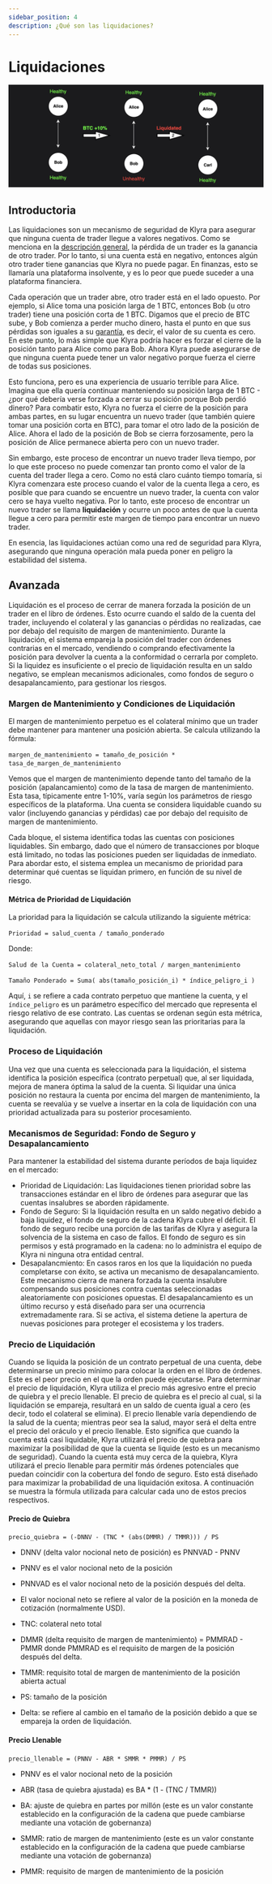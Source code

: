```yaml
---
sidebar_position: 4
description: ¿Qué son las liquidaciones?
---
```


# Liquidaciones

![Liquidation diagram](../../../../../static/img/liquidation-diagram.png)

## Introductoria
Las liquidaciones son un mecanismo de seguridad de Klyra para asegurar que ninguna cuenta de trader llegue a valores negativos. Como se menciona en la [descripción general](../overview.md), la pérdida de un trader es la ganancia de otro trader. Por lo tanto, si una cuenta está en negativo, entonces algún otro trader tiene ganancias que Klyra no puede pagar. En finanzas, esto se llamaría una plataforma insolvente, y es lo peor que puede suceder a una plataforma financiera.

Cada operación que un trader abre, otro trader está en el lado opuesto. Por ejemplo, si Alice toma una posición larga de 1 BTC, entonces Bob (u otro trader) tiene una posición corta de 1 BTC. Digamos que el precio de BTC sube, y Bob comienza a perder mucho dinero, hasta el punto en que sus pérdidas son iguales a su [garantía](./collateral-pools.md), es decir, el valor de su cuenta es cero. En este punto, lo más simple que Klyra podría hacer es forzar el cierre de la posición tanto para Alice como para Bob. Ahora Klyra puede asegurarse de que ninguna cuenta puede tener un valor negativo porque fuerza el cierre de todas sus posiciones.

Esto funciona, pero es una experiencia de usuario terrible para Alice. Imagina que ella quería continuar manteniendo su posición larga de 1 BTC - ¿por qué debería verse forzada a cerrar su posición porque Bob perdió dinero? Para combatir esto, Klyra no fuerza el cierre de la posición para ambas partes, en su lugar encuentra un nuevo trader (que también quiere tomar una posición corta en BTC), para tomar el otro lado de la posición de Alice. Ahora el lado de la posición de Bob se cierra forzosamente, pero la posición de Alice permanece abierta pero con un nuevo trader.

Sin embargo, este proceso de encontrar un nuevo trader lleva tiempo, por lo que este proceso no puede comenzar tan pronto como el valor de la cuenta del trader llega a cero. Como no está claro cuánto tiempo tomaría, si Klyra comenzara este proceso cuando el valor de la cuenta llega a cero, es posible que para cuando se encuentre un nuevo trader, la cuenta con valor cero se haya vuelto negativa. Por lo tanto, este proceso de encontrar un nuevo trader se llama **liquidación** y ocurre un poco antes de que la cuenta llegue a cero para permitir este margen de tiempo para encontrar un nuevo trader.

En esencia, las liquidaciones actúan como una red de seguridad para Klyra, asegurando que ninguna operación mala pueda poner en peligro la estabilidad del sistema.

## Avanzada
Liquidación es el proceso de cerrar de manera forzada la posición de un trader en el libro de órdenes. Esto ocurre cuando el saldo de la cuenta del trader, incluyendo el colateral y las ganancias o pérdidas no realizadas, cae por debajo del requisito de margen de mantenimiento. Durante la liquidación, el sistema empareja la posición del trader con órdenes contrarias en el mercado, vendiendo o comprando efectivamente la posición para devolver la cuenta a la conformidad o cerrarla por completo. Si la liquidez es insuficiente o el precio de liquidación resulta en un saldo negativo, se emplean mecanismos adicionales, como fondos de seguro o desapalancamiento, para gestionar los riesgos.

### Margen de Mantenimiento y Condiciones de Liquidación
El margen de mantenimiento perpetuo es el colateral mínimo que un trader debe mantener para mantener una posición abierta. Se calcula utilizando la fórmula:

`margen_de_mantenimiento = tamaño_de_posición * tasa_de_margen_de_mantenimiento`

Vemos que el margen de mantenimiento depende tanto del tamaño de la posición (apalancamiento) como de la tasa de margen de mantenimiento. Esta tasa, típicamente entre 1-10%, varía según los parámetros de riesgo específicos de la plataforma. Una cuenta se considera liquidable cuando su valor (incluyendo ganancias y pérdidas) cae por debajo del requisito de margen de mantenimiento.

Cada bloque, el sistema identifica todas las cuentas con posiciones liquidables. Sin embargo, dado que el número de transacciones por bloque está limitado, no todas las posiciones pueden ser liquidadas de inmediato. Para abordar esto, el sistema emplea un mecanismo de prioridad para determinar qué cuentas se liquidan primero, en función de su nivel de riesgo.

#### Métrica de Prioridad de Liquidación
La prioridad para la liquidación se calcula utilizando la siguiente métrica:

`Prioridad = salud_cuenta / tamaño_ponderado`

Donde:

`Salud de la Cuenta = colateral_neto_total / margen_mantenimiento`

`Tamaño Ponderado = Suma( abs(tamaño_posición_i) * índice_peligro_i )`

Aquí, `i` se refiere a cada contrato perpetuo que mantiene la cuenta, y el `índice_peligro` es un parámetro específico del mercado que representa el riesgo relativo de ese contrato. Las cuentas se ordenan según esta métrica, asegurando que aquellas con mayor riesgo sean las prioritarias para la liquidación.

### Proceso de Liquidación
Una vez que una cuenta es seleccionada para la liquidación, el sistema identifica la posición específica (contrato perpetual) que, al ser liquidada, mejora de manera óptima la salud de la cuenta. Si liquidar una única posición no restaura la cuenta por encima del margen de mantenimiento, la cuenta se reevalúa y se vuelve a insertar en la cola de liquidación con una prioridad actualizada para su posterior procesamiento.

### Mecanismos de Seguridad: Fondo de Seguro y Desapalancamiento
Para mantener la estabilidad del sistema durante períodos de baja liquidez en el mercado:

- Prioridad de Liquidación: Las liquidaciones tienen prioridad sobre las transacciones estándar en el libro de órdenes para asegurar que las cuentas insalubres se aborden rápidamente.
- Fondo de Seguro: Si la liquidación resulta en un saldo negativo debido a baja liquidez, el fondo de seguro de la cadena Klyra cubre el déficit. El fondo de seguro recibe una porción de las tarifas de Klyra y asegura la solvencia de la sistema en caso de fallos. El fondo de seguro es sin permisos y está programado en la cadena: no lo administra el equipo de Klyra ni ninguna otra entidad central. 
- Desapalancmiento: En casos raros en los que la liquidación no pueda completarse con éxito, se activa un mecanismo de desapalancamiento. Este mecanismo cierra de manera forzada la cuenta insalubre compensando sus posiciones contra cuentas seleccionadas aleatoriamente con posiciones opuestas. El desapalancamiento es un último recurso y está diseñado para ser una ocurrencia extremadamente rara. Si se activa, el sistema detiene la apertura de nuevas posiciones para proteger el ecosistema y los traders.

### Precio de Liquidación
Cuando se liquida la posición de un contrato perpetual de una cuenta, debe determinarse un precio mínimo para colocar la orden en el libro de órdenes. Este es el peor precio en el que la orden puede ejecutarse. Para determinar el precio de liquidación, Klyra utiliza el precio más agresivo entre el precio de quiebra y el precio llenable. El precio de quiebra es el precio al cual, si la liquidación se empareja, resultará en un saldo de cuenta igual a cero (es decir, todo el colateral se elimina). El precio llenable varía dependiendo de la salud de la cuenta; mientras peor sea la salud, mayor será el delta entre el precio del oráculo y el precio llenable. Esto significa que cuando la cuenta está casi liquidable, Klyra utilizará el precio de quiebra para maximizar la posibilidad de que la cuenta se liquide (esto es un mecanismo de seguridad). Cuando la cuenta está muy cerca de la quiebra, Klyra utilizará el precio llenable para permitir más órdenes potenciales que puedan coincidir con la cobertura del fondo de seguro. Esto está diseñado para maximizar la probabilidad de una liquidación exitosa. A continuación se muestra la fórmula utilizada para calcular cada uno de estos precios respectivos.

#### Precio de Quiebra
`precio_quiebra = (-DNNV - (TNC * (abs(DMMR) / TMMR))) / PS`

- DNNV (delta valor nocional neto de posición) es PNNVAD - PNNV

- PNNV es el valor nocional neto de la posición

- PNNVAD es el valor nocional neto de la posición después del delta.

- El valor nocional neto se refiere al valor de la posición en la moneda de cotización (normalmente USD).

- TNC: colateral neto total

- DMMR (delta requisito de margen de mantenimiento) = PMMRAD - PMMR donde PMMRAD es el requisito de margen de la posición después del delta.

- TMMR: requisito total de margen de mantenimiento de la posición abierta actual

- PS: tamaño de la posición

- Delta: se refiere al cambio en el tamaño de la posición debido a que se empareja la orden de liquidación.

#### Precio Llenable
`precio_llenable = (PNNV - ABR * SMMR * PMMR) / PS`

- PNNV es el valor nocional neto de la posición

- ABR (tasa de quiebra ajustada) es BA * (1 - (TNC / TMMR))

- BA: ajuste de quiebra en partes por millón (este es un valor constante establecido en la configuración de la cadena que puede cambiarse mediante una votación de gobernanza)

- SMMR: ratio de margen de mantenimiento (este es un valor constante establecido en la configuración de la cadena que puede cambiarse mediante una votación de gobernanza)

- PMMR: requisito de margen de mantenimiento de la posición